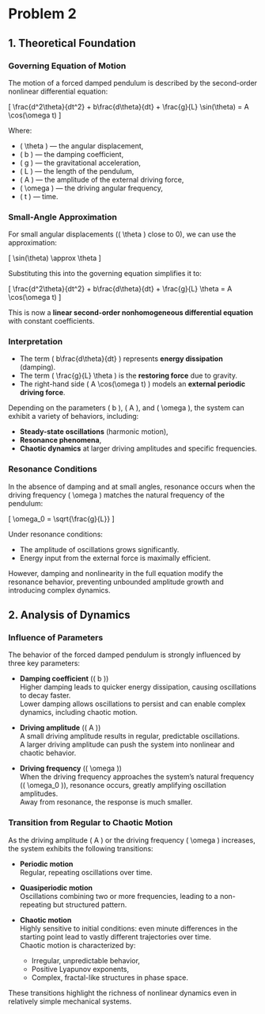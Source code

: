 # Problem 2

## 1. Theoretical Foundation

### Governing Equation of Motion

The motion of a forced damped pendulum is described by the second-order nonlinear differential equation:

\[
\frac{d^2\theta}{dt^2} + b\frac{d\theta}{dt} + \frac{g}{L} \sin(\theta) = A \cos(\omega t)
\]

Where:  
- \( \theta \) — the angular displacement,  
- \( b \) — the damping coefficient,  
- \( g \) — the gravitational acceleration,  
- \( L \) — the length of the pendulum,  
- \( A \) — the amplitude of the external driving force,  
- \( \omega \) — the driving angular frequency,  
- \( t \) — time.


### Small-Angle Approximation

For small angular displacements (\( \theta \) close to 0), we can use the approximation:

\[
\sin(\theta) \approx \theta
\]

Substituting this into the governing equation simplifies it to:

\[
\frac{d^2\theta}{dt^2} + b\frac{d\theta}{dt} + \frac{g}{L} \theta = A \cos(\omega t)
\]

This is now a **linear second-order nonhomogeneous differential equation** with constant coefficients.

### Interpretation
- The term \( b\frac{d\theta}{dt} \) represents **energy dissipation** (damping).  
- The term \( \frac{g}{L} \theta \) is the **restoring force** due to gravity.  
- The right-hand side \( A \cos(\omega t) \) models an **external periodic driving force**.

Depending on the parameters \( b \), \( A \), and \( \omega \), the system can exhibit a variety of behaviors, including:  
- **Steady-state oscillations** (harmonic motion),  
- **Resonance phenomena**,  
- **Chaotic dynamics** at larger driving amplitudes and specific frequencies.

### Resonance Conditions

In the absence of damping and at small angles, resonance occurs when the driving frequency \( \omega \) matches the natural frequency of the pendulum:

\[
\omega_0 = \sqrt{\frac{g}{L}}
\]

Under resonance conditions:  
- The amplitude of oscillations grows significantly.  
- Energy input from the external force is maximally efficient.

However, damping and nonlinearity in the full equation modify the resonance behavior, preventing unbounded amplitude growth and introducing complex dynamics.

## 2. Analysis of Dynamics

### Influence of Parameters

The behavior of the forced damped pendulum is strongly influenced by three key parameters:

- **Damping coefficient** (\( b \))  
  Higher damping leads to quicker energy dissipation, causing oscillations to decay faster.  
  Lower damping allows oscillations to persist and can enable complex dynamics, including chaotic motion.

- **Driving amplitude** (\( A \))  
  A small driving amplitude results in regular, predictable oscillations.  
  A larger driving amplitude can push the system into nonlinear and chaotic behavior.

- **Driving frequency** (\( \omega \))  
  When the driving frequency approaches the system’s natural frequency (\( \omega_0 \)), resonance occurs, greatly amplifying oscillation amplitudes.  
  Away from resonance, the response is much smaller.

### Transition from Regular to Chaotic Motion

As the driving amplitude \( A \) or the driving frequency \( \omega \) increases, the system exhibits the following transitions:

- **Periodic motion**  
  Regular, repeating oscillations over time.

- **Quasiperiodic motion**  
  Oscillations combining two or more frequencies, leading to a non-repeating but structured pattern.

- **Chaotic motion**  
  Highly sensitive to initial conditions: even minute differences in the starting point lead to vastly different trajectories over time.  
  Chaotic motion is characterized by:
  - Irregular, unpredictable behavior,
  - Positive Lyapunov exponents,
  - Complex, fractal-like structures in phase space.

These transitions highlight the richness of nonlinear dynamics even in relatively simple mechanical systems.
